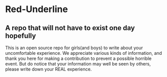 # Red-Underline
## A repo that will not have to exist one day hopefully 

This is an open source repo for girls(and boys) to write about your uncomfortable experience.
We appreciate various kinds of information, and thank you here for making a contribution
to prevent a possible horrible event.
But do notice that your information may well be seen by others, 
please write down your REAL experience.
